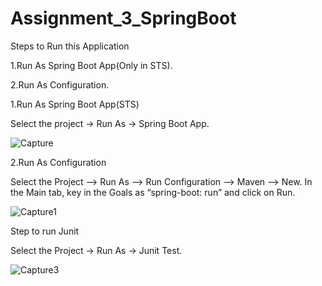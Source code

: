 # Assignment_3_SpringBoot
 
 Steps to Run this Application
 
 1.Run As Spring Boot App(Only in STS).
 
 2.Run As Configuration.
 
 1.Run As Spring Boot App(STS)
 
 Select the project -> Run As -> Spring Boot App.
 
 ![Capture](https://user-images.githubusercontent.com/70875089/92571747-1db0bd80-f2a1-11ea-9262-d0641123056b.PNG)
 
 2.Run As Configuration
 
 Select the Project –> Run As –> Run Configuration –> Maven –> New. In the Main tab, key in the Goals as “spring-boot: run” and click on Run.
 
 ![Capture1](https://user-images.githubusercontent.com/70875089/92572365-f5758e80-f2a1-11ea-818e-aaf348773046.PNG)
 
 Step to run Junit

 Select the Project -> Run As -> Junit Test.
 
 ![Capture3](https://user-images.githubusercontent.com/70875089/92573022-d3c8d700-f2a2-11ea-92c9-416c995882f3.PNG)